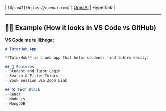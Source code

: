 | `[OpenAI](https://openai.com)` | [OpenAI](https://openai.com) | Hyperlink |


---

## 🧑‍💻 **Example (How it looks in VS Code vs GitHub)**

**VS Code me tu likhega:**
```markdown
# TutorHub App

**TutorHub** is a web app that helps students find tutors easily.

## 🚀 Features
- Student and Tutor Login
- Search & Filter Tutors
- Book Session via Zoom Link

## 🛠️ Tech Stack
- React
- Node.js
- MongoDB
